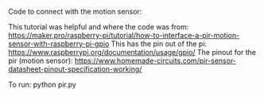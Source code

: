 Code to connect with the motion sensor:

This tutorial was helpful and where the code was from: https://maker.pro/raspberry-pi/tutorial/how-to-interface-a-pir-motion-sensor-with-raspberry-pi-gpio
This has the pin out of the pi: https://www.raspberrypi.org/documentation/usage/gpio/
The pinout for the pir (motion sensor): https://www.homemade-circuits.com/pir-sensor-datasheet-pinout-specification-working/

To run: python pir.py